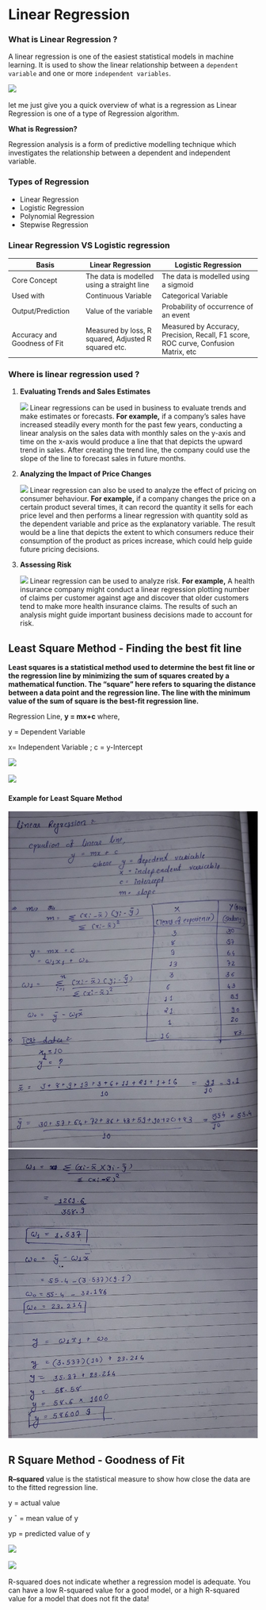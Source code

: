 # Linear Regression

### What is Linear Regression ?

A linear regression is one of the easiest statistical models in machine learning. It is used to show the linear relationship between a `dependent variable` and one or more `independent variables`.

![](https://d1jnx9ba8s6j9r.cloudfront.net/blog/wp-content/uploads/2018/06/Linear-Regression-473x300.png)

let me just give you a quick overview of what is a regression as Linear Regression is one of a type of Regression algorithm.

**What is Regression?**

 Regression analysis is a form of predictive modelling technique which investigates the relationship between a dependent and independent variable.
 
### Types of Regression

- Linear Regression
- Logistic Regression
- Polynomial Regression
- Stepwise Regression

### Linear Regression VS Logistic regression

| Basis |	Linear Regression |	Logistic Regression|
|--|--|--|
|Core Concept	|The data is modelled using a straight line|	The data is modelled using a sigmoid|
|Used with|	Continuous Variable|	Categorical Variable|
|Output/Prediction|	Value of the variable|	Probability of occurrence of an event
Accuracy and Goodness of Fit|	Measured by loss, R squared, Adjusted R squared etc.|	Measured by Accuracy, Precision, Recall, F1 score, ROC curve, Confusion Matrix, etc|

### Where is linear regression used ?

1. **Evaluating Trends and Sales Estimates** 
   
   ![](https://d1jnx9ba8s6j9r.cloudfront.net/blog/wp-content/uploads/2018/06/Impact-of-Price-Change-454x300.jpg)
   Linear regressions can be used in business to evaluate trends and make estimates or forecasts.
    **For example,** if a company’s sales have increased steadily every month for the past few years, conducting a linear analysis on the sales data with monthly sales on the y-axis and time on the x-axis would produce a line that that depicts the upward trend in sales. After creating the trend line, the company could use the slope of the line to forecast sales in future months.
    
2. **Analyzing the Impact of Price Changes**
    
    ![](https://d1jnx9ba8s6j9r.cloudfront.net/blog/wp-content/uploads/2018/06/sales-forecast-450x300.jpg)
    Linear regression can also be used to analyze the effect of pricing on consumer behaviour.
    **For example,** if a company changes the price on a certain product several times, it can record the quantity it sells for each price level and then performs a linear regression with quantity sold as the dependent variable and price as the explanatory variable. The result would be a line that depicts the extent to which consumers reduce their consumption of the product as prices increase, which could help guide future pricing decisions.
    
3. **Assessing Risk**
    
    ![](https://d1jnx9ba8s6j9r.cloudfront.net/blog/wp-content/uploads/2018/06/Risk-Analysis-367x180.jpg)
    Linear regression can be used to analyze risk.
    **For example,** A health insurance company might conduct a linear regression plotting number of claims per customer against age and discover that older customers tend to make more health insurance claims. The results of such an analysis might guide important business decisions made to account for risk.

## Least Square Method - Finding the best fit line

**Least squares is a statistical method used to determine the best fit line or the regression line by minimizing the sum of squares created by a mathematical function. The “square” here refers to squaring the distance between a data point and the regression line. The line with the minimum value of the sum of square is the best-fit regression line.** 


Regression Line, **y = mx+c** where,

y = Dependent Variable

x= Independent Variable ; c = y-Intercept

![](https://d1jnx9ba8s6j9r.cloudfront.net/blog/wp-content/uploads/2018/06/Least-Square-Method-Formula--300x94.png)

![](https://d1jnx9ba8s6j9r.cloudfront.net/blog/wp-content/uploads/2018/06/Least-Square-Method-2-399x300.png)

#### Example for Least Square Method

![](example1.jpg)
![](example2.jpg)

## R Square Method - Goodness of Fit

**R–squared** value is the statistical measure to show how close the data are to the fitted regression line.

y = actual value

y ¯ = mean value of y

yp =  predicted value of y

![](https://d1jnx9ba8s6j9r.cloudfront.net/blog/wp-content/uploads/2018/06/Calculation-of-R-square-1-300x112.png)

![](https://d1jnx9ba8s6j9r.cloudfront.net/blog/wp-content/uploads/2018/06/Calculation-of-R-square-433x300.png)

R-squared does not indicate whether a regression model is adequate. You can have a low R-squared value for a good model, or a high R-squared value for a model that does not fit the data!
